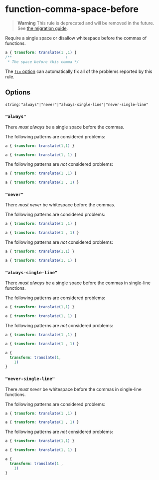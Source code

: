 # function-comma-space-before

> **Warning** This rule is deprecated and will be removed in the future. See [the migration guide](../../../docs/migration-guide/to-15.md).

Require a single space or disallow whitespace before the commas of functions.

<!-- prettier-ignore -->
```css
a { transform: translate(1 ,1) }
/**                        ↑
 * The space before this comma */
```

The [`fix` option](../../../docs/user-guide/usage/options.md#fix) can automatically fix all of the problems reported by this rule.

## Options

`string`: `"always"|"never"|"always-single-line"|"never-single-line"`

### `"always"`

There _must always_ be a single space before the commas.

The following patterns are considered problems:

<!-- prettier-ignore -->
```css
a { transform: translate(1,1) }
```

<!-- prettier-ignore -->
```css
a { transform: translate(1, 1) }
```

The following patterns are _not_ considered problems:

<!-- prettier-ignore -->
```css
a { transform: translate(1 ,1) }
```

<!-- prettier-ignore -->
```css
a { transform: translate(1 , 1) }
```

### `"never"`

There _must never_ be whitespace before the commas.

The following patterns are considered problems:

<!-- prettier-ignore -->
```css
a { transform: translate(1 ,1) }
```

<!-- prettier-ignore -->
```css
a { transform: translate(1 , 1) }
```

The following patterns are _not_ considered problems:

<!-- prettier-ignore -->
```css
a { transform: translate(1,1) }
```

<!-- prettier-ignore -->
```css
a { transform: translate(1, 1) }
```

### `"always-single-line"`

There _must always_ be a single space before the commas in single-line functions.

The following patterns are considered problems:

<!-- prettier-ignore -->
```css
a { transform: translate(1,1) }
```

<!-- prettier-ignore -->
```css
a { transform: translate(1, 1) }
```

The following patterns are _not_ considered problems:

<!-- prettier-ignore -->
```css
a { transform: translate(1 ,1) }
```

<!-- prettier-ignore -->
```css
a { transform: translate(1 , 1) }
```

<!-- prettier-ignore -->
```css
a {
  transform: translate(1,
    1)
}
```

### `"never-single-line"`

There _must never_ be whitespace before the commas in single-line functions.

The following patterns are considered problems:

<!-- prettier-ignore -->
```css
a { transform: translate(1 ,1) }
```

<!-- prettier-ignore -->
```css
a { transform: translate(1 , 1) }
```

The following patterns are _not_ considered problems:

<!-- prettier-ignore -->
```css
a { transform: translate(1,1) }
```

<!-- prettier-ignore -->
```css
a { transform: translate(1, 1) }
```

<!-- prettier-ignore -->
```css
a {
  transform: translate(1 ,
    1)
}
```
